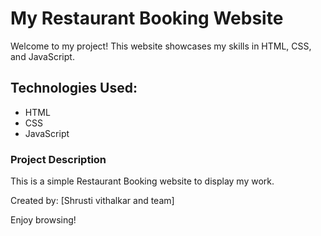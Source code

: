 # My Restaurant Booking Website

Welcome to my project! This website showcases my skills in HTML, CSS, and JavaScript. 

## Technologies Used:
- HTML
- CSS
- JavaScript

### Project Description
This is a simple Restaurant Booking website to display my work.

Created by: [Shrusti vithalkar and team]


Enjoy browsing!

